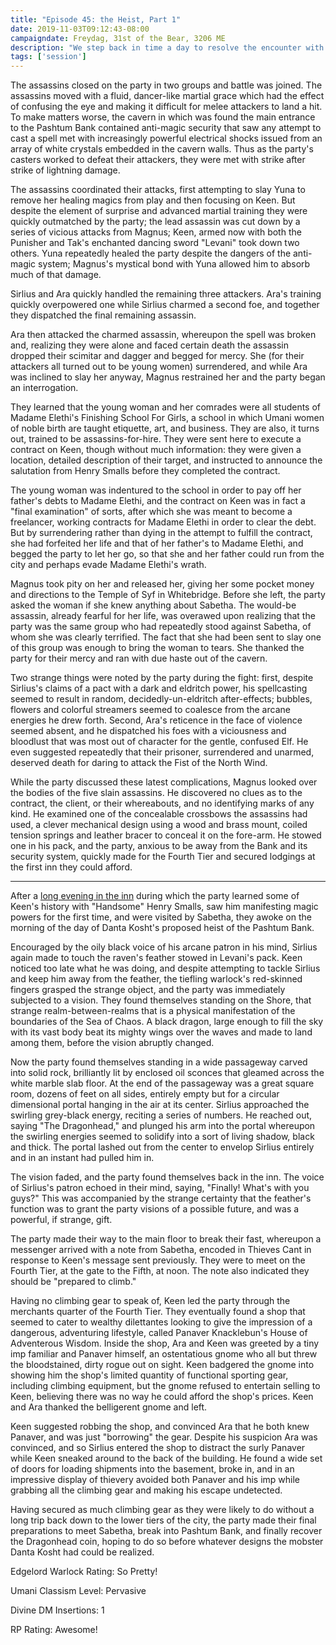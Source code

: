 ```yaml
---
title: "Episode 45: the Heist, Part 1"
date: 2019-11-03T09:12:43-08:00
campaigndate: Freydag, 31st of the Bear, 3206 ME
description: "We step back in time a day to resolve the encounter with Madame Elethi's Wards, then forward to the day of the bank heist..."
tags: ['session']
---
```


The assassins closed on the party in two groups and battle was joined. The assassins moved with a
fluid, dancer-like martial grace which had the effect of confusing the eye and making it difficult
for melee attackers to land a hit. To make matters worse, the cavern in which was found the main
entrance to the Pashtum Bank contained anti-magic security that saw any attempt to cast a spell met
with increasingly powerful electrical shocks issued from an array of white crystals embedded in the
cavern walls.  Thus as the party's casters worked to defeat their attackers, they were met with
strike after strike of lightning damage.

The assassins coordinated their attacks, first attempting to slay Yuna to remove her healing magics
from play and then focusing on Keen. But despite the element of surprise and advanced martial
training they were quickly outmatched by the party; the lead assassin was cut down by a series of
vicious attacks from Magnus; Keen, armed now with both the Punisher and Tak's enchanted dancing
sword "Levani" took down two others. Yuna repeatedly healed the party despite the dangers of the
anti-magic system; Magnus's mystical bond with Yuna allowed him to absorb much of that damage.

Sirlius and Ara quickly handled the remaining three attackers. Ara's training quickly overpowered
one while Sirlius charmed a second foe, and together they dispatched the final remaining assassin.

Ara then attacked the charmed assassin, whereupon the spell was broken and, realizing they were
alone and faced certain death the assassin dropped their scimitar and dagger and begged for mercy.
She (for their attackers all turned out to be young women) surrendered, and while Ara was inclined
to slay her anyway, Magnus restrained her and the party began an interrogation.

They learned that the young woman and her comrades were all students of Madame Elethi's Finishing
School For Girls, a school in which Umani women of noble birth are taught etiquette, art, and
business. They are also, it turns out, trained to be assassins-for-hire. They were sent here to
execute a contract on Keen, though without much information: they were given a location, detailed
description of their target, and instructed to announce the salutation from Henry Smalls before they
completed the contract.

The young woman was indentured to the school in order to pay off her father's debts to Madame
Elethi, and the contract on Keen was in fact a "final examination" of sorts, after which she was
meant to become a freelancer, working contracts for Madame Elethi in order to clear the debt. But by
surrendering rather than dying in the attempt to fulfill the contract, she had forfeited her life
and that of her father's to Madame Elethi, and begged the party to let her go, so that she and her
father could run from the city and perhaps evade Madame Elethi's wrath.

Magnus took pity on her and released her, giving her some pocket money and directions to the Temple
of Syf in Whitebridge. Before she left, the party asked the woman if she knew anything about
Sabetha. The would-be assassin, already fearful for her life, was overawed upon realizing that the
party was the same group who had repeatedly stood against Sabetha, of whom she was clearly
terrified. The fact that she had been sent to slay one of this group was enough to bring the woman
to tears. She thanked the party for their mercy and ran with due haste out of the cavern.

Two strange things were noted by the party during the fight: first, despite Sirlius's claims of a
pact with a dark and eldritch power, his spellcasting seemed to result in random,
decidedly-un-eldritch after-effects; bubbles, flowers and colorful streamers seemed to coalesce from
the arcane energies he drew forth. Second, Ara's reticence in the face of violence seemed absent,
and he dispatched his foes with a viciousness and bloodlust that was most out of character for the
gentle, confused Elf. He even suggested repeatedly that their prisoner, surrendered and unarmed,
deserved death for daring to attack the Fist of the North Wind.

While the party discussed these latest complications, Magnus looked over the bodies of the five
slain assassins. He discovered no clues as to the contract, the client, or their whereabouts, and no
identifying marks of any kind. He examined one of the concealable crossbows the assassins had used,
a clever mechanical design using a wood and brass mount, coiled tension springs and leather bracer
to conceal it on the fore-arm. He stowed one in his pack, and the party, anxious to be away from the
Bank and its security system, quickly made for the Fourth Tier and secured lodgings at the first
inn they could afford.

* * * 

After a [long evening in the inn](/posts/episode_44_plans_and_complications) during which the party learned some of Keen's history with "Handsome" Henry Smalls, saw him
manifesting magic powers for the first time, and were visited by Sabetha, they awoke on the morning
of the day of Danta Kosht's proposed heist of the Pashtum Bank.

Encouraged by the oily black voice of his arcane patron in his mind, Sirlius again made to touch the
raven's feather stowed in Levani's pack. Keen noticed too late what he was doing, and despite
attempting to tackle Sirlius and keep him away from the feather, the tiefling warlock's red-skinned
fingers grasped the strange object, and the party was immediately subjected to a vision. They found
themselves standing on the Shore, that strange realm-between-realms that is a physical manifestation
of the boundaries of the Sea of Chaos. A black dragon, large enough to fill the sky with its vast
body beat its mighty wings over the waves and made to land among them, before the vision abruptly
changed.

Now the party found themselves standing in a wide passageway carved into solid rock, brilliantly lit
by enclosed oil sconces that gleamed across the white marble slab floor. At the end of the
passageway was a great square room, dozens of feet on all sides, entirely empty but for a circular
dimensional portal hanging in the air at its center. Sirlius approached the swirling grey-black
energy, reciting a series of numbers. He reached out, saying "The Dragonhead," and plunged his arm
into the portal whereupon the swirling energies seemed to solidify into a sort of living shadow,
black and thick. The portal lashed out from the center to envelop Sirlius entirely and in an instant 
had pulled him in.

The vision faded, and the party found themselves back in the inn. The voice of Sirlius's patron
echoed in their mind, saying, "Finally! What's with you guys?" This was accompanied by the strange
certainty that the feather's function was to grant the party visions of a possible future, and was a
powerful, if strange, gift.

The party made their way to the main floor to break their fast, whereupon a messenger arrived with a
note from Sabetha, encoded in Thieves Cant in response to Keen's message sent previously. They were
to meet on the Fourth Tier, at the gate to the Fifth, at noon. The note also indicated they
should be "prepared to climb."

Having no climbing gear to speak of, Keen led the party through the merchants quarter of the Fourth
Tier. They eventually found a shop that seemed to cater to wealthy dilettantes looking to give the
impression of a dangerous, adventuring lifestyle, called Panaver Knacklebun's House of Adventerous
Wisdom. Inside the shop, Ara and Keen was greeted by a tiny imp familiar and Panaver himself, an
ostentatious gnome who all but threw the bloodstained, dirty rogue out on sight. Keen badgered the
gnome into showing him the shop's limited quantity of functional sporting gear, including climbing
equipment, but the gnome refused to entertain selling to Keen, believing there was no way he could
afford the shop's prices. Keen and Ara thanked the belligerent gnome and left.

Keen suggested robbing the shop, and convinced Ara that he both knew Panaver, and was just
"borrowing" the gear. Despite his suspicion Ara was convinced, and so Sirlius entered the shop to
distract the surly Panaver while Keen sneaked around to the back of the building. He found a wide
set of doors for loading shipments into the basement, broke in, and in an impressive display of
thievery avoided both Panaver and his imp while grabbing all the climbing gear and making his escape
undetected.

Having secured as much climbing gear as they were likely to do without a long trip back down to the
lower tiers of the city, the party made their final preparations to meet Sabetha, break into Pashtum
Bank, and finally recover the Dragonhead coin, hoping to do so before whatever designs the mobster
Danta Kosht had could be realized.



Edgelord Warlock Rating: So Pretty!


Umani Classism Level: Pervasive


Divine DM Insertions: 1


RP Rating: Awesome!
